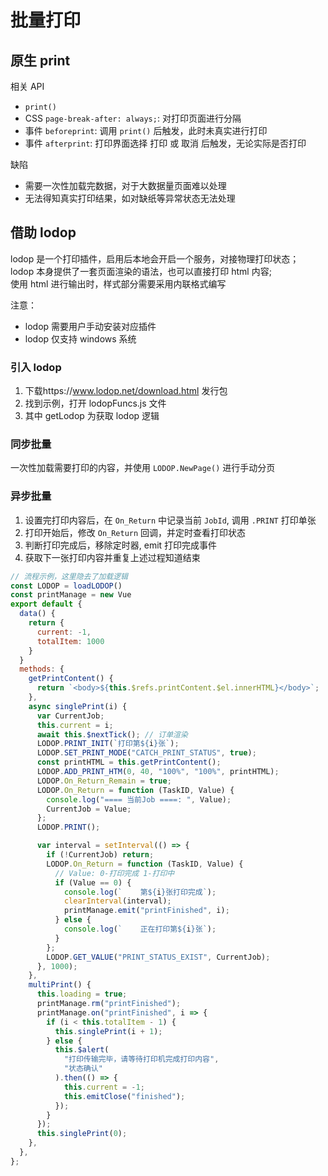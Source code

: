 # 批量打印

## 原生 print

相关 API

- `print()`
- CSS `page-break-after: always;`: 对打印页面进行分隔
- 事件 `beforeprint`: 调用 `print()` 后触发，此时未真实进行打印
- 事件 `afterprint`: 打印界面选择 打印 或 取消 后触发，无论实际是否打印

缺陷

- 需要一次性加载完数据，对于大数据量页面难以处理
- 无法得知真实打印结果，如对缺纸等异常状态无法处理

## 借助 lodop

lodop 是一个打印插件，启用后本地会开启一个服务，对接物理打印状态；<br/>
lodop 本身提供了一套页面渲染的语法，也可以直接打印 html 内容; <br />
使用 html 进行输出时，样式部分需要采用内联格式编写

注意：

- lodop 需要用户手动安装对应插件
- lodop 仅支持 windows 系统

### 引入 lodop

1. 下载https://www.lodop.net/download.html 发行包
2. 找到示例，打开 lodopFuncs.js 文件
3. 其中 getLodop 为获取 lodop 逻辑

### 同步批量

一次性加载需要打印的内容，并使用 `LODOP.NewPage()` 进行手动分页

### 异步批量

1. 设置完打印内容后，在 `On_Return` 中记录当前 `JobId`, 调用 `.PRINT` 打印单张
2. 打印开始后，修改 `On_Return` 回调，并定时查看打印状态
3. 判断打印完成后，移除定时器, emit 打印完成事件
4. 获取下一张打印内容并重复上述过程知道结束

```js
// 流程示例，这里隐去了加载逻辑
const LODOP = loadLODOP()
const printManage = new Vue
export default {
  data() {
    return {
      current: -1,
      totalItem: 1000
    }
  }
  methods: {
    getPrintContent() {
      return `<body>${this.$refs.printContent.$el.innerHTML}</body>`;
    },
    async singlePrint(i) {
      var CurrentJob;
      this.current = i;
      await this.$nextTick(); // 订单渲染
      LODOP.PRINT_INIT(`打印第${i}张`);
      LODOP.SET_PRINT_MODE("CATCH_PRINT_STATUS", true);
      const printHTML = this.getPrintContent();
      LODOP.ADD_PRINT_HTM(0, 40, "100%", "100%", printHTML);
      LODOP.On_Return_Remain = true;
      LODOP.On_Return = function (TaskID, Value) {
        console.log("==== 当前Job ====: ", Value);
        CurrentJob = Value;
      };
      LODOP.PRINT();

      var interval = setInterval(() => {
        if (!CurrentJob) return;
        LODOP.On_Return = function (TaskID, Value) {
          // Value: 0-打印完成 1-打印中
          if (Value == 0) {
            console.log(`    第${i}张打印完成`);
            clearInterval(interval);
            printManage.emit("printFinished", i);
          } else {
            console.log(`    正在打印第${i}张`);
          }
        };
        LODOP.GET_VALUE("PRINT_STATUS_EXIST", CurrentJob);
      }, 1000);
    },
    multiPrint() {
      this.loading = true;
      printManage.rm("printFinished");
      printManage.on("printFinished", i => {
        if (i < this.totalItem - 1) {
          this.singlePrint(i + 1);
        } else {
          this.$alert(
            "打印传输完毕，请等待打印机完成打印内容",
            "状态确认"
          ).then(() => {
            this.current = -1;
            this.emitClose("finished");
          });
        }
      });
      this.singlePrint(0);
    },
  },
};
```
